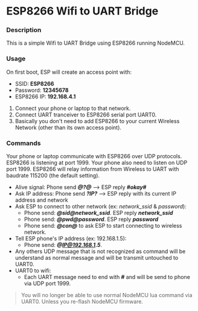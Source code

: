 # ESP8266 Wifi to UART Bridge
### Description
This is a simple Wifi to UART Bridge using ESP8266 running NodeMCU.
### Usage
On first boot, ESP will create an access point with:
* SSID: **ESP8266**
* Password: **12345678**
* ESP8266 IP: **192.168.4.1**

1. Connect your phone or laptop to that network.
2. Connect UART tranceiver to ESP8266 serial port UART0.
3. Basically you don't need to add ESP8266 to your current Wireless Network (other than its own access point).

### Commands
Your phone or laptop communicate with ESP8266 over UDP protocols. ESP8266 is listening at port 1999. Your phone also need to listen on UDP port 1999. ESP8266 will relay information from Wireless to UART with baudrate 115200 (the default setting). 
* Alive signal: Phone send **_@?@_** --> ESP reply **_#okay#_**
* Ask IP address: Phone send **_?IP?_** --> ESP reply with its current IP address and network
* Ask ESP to connect to other network (ex: _network_ssid_ & _password_): 
  * Phone send:  **_@sid@network_ssid_**. ESP reply **_network_ssid_**
  * Phone send:  **_@pwd@password_**. ESP reply **_password_**
  * Phone send:  **_@con@_** to ask ESP to start connecting to wireless network.
* Tell ESP phone's IP address (ex: 192.168.1.5):
  * Phone send:  **_@IP@192.168.1.5_**.
* Any others UDP message that is not recognized as command will be understand as normal message and will be transmit untouched to UART0.
* UART0 to wifi:
  * Each UART message need to end with **_#_** and will be send to phone via UDP port 1999.

> You will no longer be able to use normal NodeMCU lua command via UART0. Unless you re-flash NodeMCU firmware.